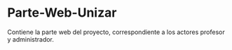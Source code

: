 Parte-Web-Unizar
================

Contiene la parte web del proyecto, correspondiente a los actores profesor y administrador.
